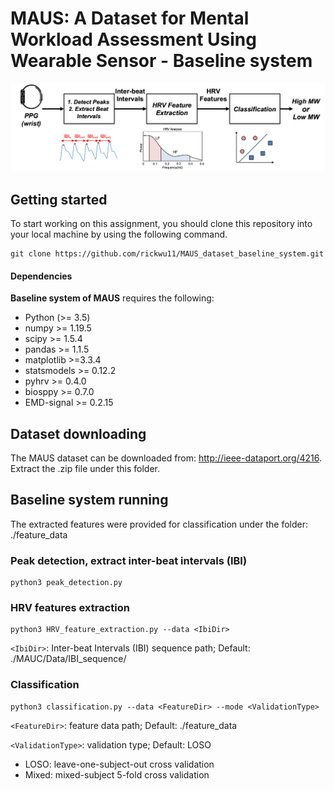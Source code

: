 # MAUS: A Dataset for Mental Workload Assessment Using Wearable Sensor - Baseline system

![alt text](https://github.com/rickwu11/MAUS_dataset_baseline_system/blob/ebc016cd26306545625847f9e720433e8e8c58aa/figures/system_flow.jpg)

## Getting started
To start working on this assignment, you should clone this repository into your local machine by using the following command.

    git clone https://github.com/rickwu11/MAUS_dataset_baseline_system.git
    
#### Dependencies

**Baseline system of MAUS** requires the following:
- Python (>= 3.5)
- numpy >= 1.19.5
- scipy >= 1.5.4
- pandas >= 1.1.5
- matplotlib >=3.3.4
- statsmodels >= 0.12.2
- pyhrv >= 0.4.0
- biosppy >= 0.7.0
- EMD-signal >= 0.2.15


## Dataset downloading
The MAUS dataset can be downloaded from: http://ieee-dataport.org/4216.
Extract the .zip file under this folder.

## Baseline system running
The extracted features were provided for classification under the folder: ./feature_data
### Peak detection, extract inter-beat intervals (IBI)
    python3 peak_detection.py

### HRV features extraction
    python3 HRV_feature_extraction.py --data <IbiDir>

`<IbiDir>`: Inter-beat Intervals (IBI) sequence path; Default: ./MAUC/Data/IBI_sequence/
    
### Classification
    python3 classification.py --data <FeatureDir> --mode <ValidationType>
    
`<FeatureDir>`: feature data path; Default: ./feature_data

`<ValidationType>`: validation type; Default: LOSO
- LOSO: leave-one-subject-out cross validation
- Mixed: mixed-subject 5-fold cross validation
    

